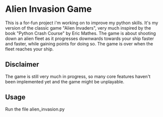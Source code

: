 # Alien Invasion Game

This is a for-fun project i'm working on to improve my python skills. It's my version of the classic game "Alien Invaders", very much inspired by the book "Python Crash Course" by Eric Mathes.  The game is about shooting down an alien fleet as it progresses downwards towards your ship faster and faster, while gaining points for doing so. The game is over when the fleet reaches your ship. 

## Disclaimer

The game is still very much in progress, so many core features haven't been implemented yet and the game might be unplayable.

## Usage

Run the file alien_invasion.py
